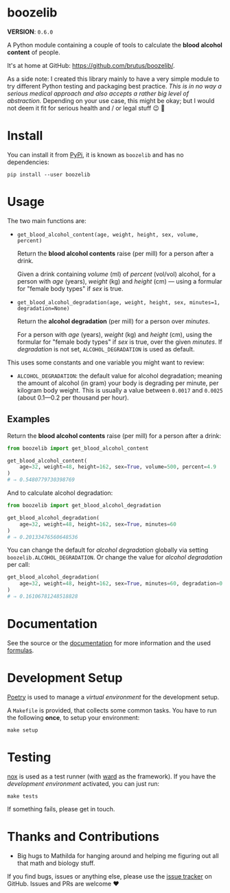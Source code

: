 # boozelib

**VERSION**: `0.6.0`

A Python module containing a couple of tools to calculate the
**blood alcohol content** of people.

It's at home at GitHub: <https://github.com/brutus/boozelib/>.

As a side note: I created this library mainly to have a very simple module to
try different Python testing and packaging best practice. _This is in no way a
serious medical approach and also accepts a rather big level of abstraction._
Depending on your use case, this might be okay; but I would not deem it fit for
serious health and / or legal stuff 😉 🍻

# Install

You can install it from [PyPi], it is known as `boozelib` and has no
dependencies:

```shell
pip install --user boozelib
```

# Usage

The two main functions are:

-   `get_blood_alcohol_content(age, weight, height, sex, volume, percent)`

    Return the **blood alcohol contents** raise (per mill) for a person after a
    drink.

    Given a drink containing _volume_ (ml) of _percent_ (vol/vol) alcohol, for a
    person with _age_ (years), _weight_ (kg) and _height_ (cm) — using a
    formular for "female body types" if _sex_ is true.

-   `get_blood_alcohol_degradation(age, weight, height, sex, minutes=1, degradation=None)`

    Return the **alcohol degradation** (per mill) for a person over _minutes_.

    For a person with _age_ (years), _weight_ (kg) and _height_ (cm), using the
    formular for "female body types" if _sex_ is true, over the given _minutes_.
    If _degradation_ is not set, `ALCOHOL_DEGRADATION` is used as default.

This uses some constants and one variable you might want to review:

-   `ALCOHOL_DEGRADATION`: the default value for alcohol degradation; meaning
    the amount of alcohol (in gram) your body is degrading per minute, per
    kilogram body weight. This is usually a value between `0.0017` and `0.0025`
    (about 0.1—0.2 per thousand per hour).

## Examples

Return the **blood alcohol contents** raise (per mill) for a person after a
drink:

```python
from boozelib import get_blood_alcohol_content

get_blood_alcohol_content(
	age=32, weight=48, height=162, sex=True, volume=500, percent=4.9
)
# ⇒ 0.5480779730398769
```

And to calculate alcohol degradation:

```python
from boozelib import get_blood_alcohol_degradation

get_blood_alcohol_degradation(
	age=32, weight=48, height=162, sex=True, minutes=60
)
# ⇒ 0.20133476560648536
```

You can change the default for _alcohol degradation_ globally via setting
`boozelib.ALCOHOL_DEGRADATION`. Or change the value for _alcohol degradation_
per call:

```python
get_blood_alcohol_degradation(
	age=32, weight=48, height=162, sex=True, minutes=60, degradation=0.002
)
# ⇒ 0.16106781248518828
```

# Documentation

See the source or the [documentation] for more information and the used
[formulas].

# Development Setup

[Poetry] is used to manage a _virtual environment_ for the development setup.

A `Makefile` is provided, that collects some common tasks. You have to run
the following **once**, to setup your environment:

```shell
make setup
```

# Testing

[nox] is used as a test runner (with [ward] as the framework). If you have the
_development environment_ activated, you can just run:

```shell
make tests
```

If something fails, please get in touch.

# Thanks and Contributions

-   Big hugs to Mathilda for hanging around and helping me figuring out all
    that math and biology stuff.

If you find bugs, issues or anything else, please use the [issue tracker] on
GitHub. Issues and PRs are welcome ❤️

[documentation]: https://boozelib.readthedocs.org/
[formulas]: https://boozelib.readthedocs.org/en/latest/background.html
[issue tracker]: https://github.com/brutus/boozelib/issues
[nox]: https://nox.thea.codes/
[poetry]: https://python-poetry.org/
[pypi]: https://pypi.org/project/BoozeLib/
[ward]: https://wardpy.com/
